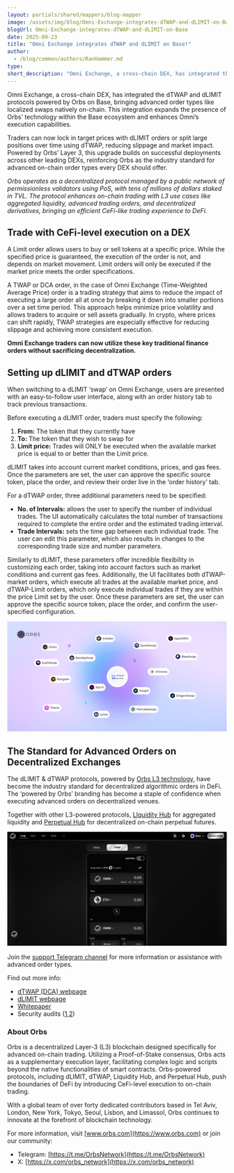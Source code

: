 ```yaml
---
layout: partials/shared/mappers/blog-mapper
image: /assets/img/blog/Omni-Exchange-integrates-dTWAP-and-dLIMIT-on-Base/image1.png
blogUrl: Omni-Exchange-integrates-dTWAP-and-dLIMIT-on-Base
date: 2025-09-23
title: "Omni Exchange integrates dTWAP and dLIMIT on Base!"
author:
  - /blog/common/authors/RanHammer.md
type:
short_description: "Omni Exchange, a cross-chain DEX, has integrated the dTWAP and dLIMIT protocols powered by Orbs on Base"
---
```


Omni Exchange, a cross-chain DEX, has integrated the dTWAP and dLIMIT protocols powered by Orbs on Base, bringing advanced order types like localized swaps natively on-chain. This integration expands the presence of Orbs’ technology within the Base ecosystem and enhances Omni’s execution capabilities.

Traders can now lock in target prices with dLIMIT orders or split large positions over time using dTWAP, reducing slippage and market impact. Powered by Orbs’ Layer 3, this upgrade builds on successful deployments across other leading DEXs, reinforcing Orbs as the industry standard for advanced on-chain order types every DEX should offer.

*Orbs operates as a decentralized protocol managed by a public network of permissionless validators using PoS, with tens of millions of dollars staked in TVL. The protocol enhances on-chain trading with L3 use cases like aggregated liquidity, advanced trading orders, and decentralized derivatives, bringing an efficient CeFi-like trading experience to DeFi.*

## Trade with CeFi-level execution on a DEX

A Limit order allows users to buy or sell tokens at a specific price. While the specified price is guaranteed, the execution of the order is not, and depends on market movement. Limit orders will only be executed if the market price meets the order specifications.

A TWAP or DCA order, in the case of Omni Exchange (Time-Weighted Average Price) order is a trading strategy that aims to reduce the impact of executing a large order all at once by breaking it down into smaller portions over a set time period. This approach helps minimize price volatility and allows traders to acquire or sell assets gradually. In crypto, where prices can shift rapidly, TWAP strategies are especially effective for reducing slippage and achieving more consistent execution.

**Omni Exchange traders can now utilize these key traditional finance orders without sacrificing decentralization.**

## Setting up dLIMIT and dTWAP orders

When switching to a dLIMIT ‘swap’ on Omni Exchange, users are presented with an easy-to-follow user interface, along with an order history tab to track previous transactions.

Before executing a dLIMIT order, traders must specify the following:

1. **From:** The token that they currently have
2. **To:** The token that they wish to swap for  
3. **Limit price:** Trades will ONLY be executed when the available market price is equal to or better than the Limit price.

dLIMIT takes into account current market conditions, prices, and gas fees. Once the parameters are set, the user can approve the specific source token, place the order, and review their order live in the ‘order history’ tab.

For a dTWAP order, three additional parameters need to be specified:

* **No. of Intervals:** allows the user to specify the number of individual trades. The UI automatically calculates the total number of transactions required to complete the entire order and the estimated trading interval.  
* **Trade Intervals:** sets the time gap between each individual trade. The user can edit this parameter, which also results in changes to the corresponding trade size and number parameters.

Similarly to dLIMIT, these parameters offer incredible flexibility in customizing each order, taking into account factors such as market conditions and current gas fees. Additionally, the UI facilitates both dTWAP-market orders, which execute all trades at the available market price, and dTWAP-Limit orders, which only execute individual trades if they are within the price Limit set by the user. Once these parameters are set, the user can approve the specific source token, place the order, and confirm the user-specified configuration.

![ecosystem](/assets/img/blog/Omni-Exchange-integrates-dTWAP-and-dLIMIT-on-Base/image3.png)

## The Standard for Advanced Orders on Decentralized Exchanges

The dLIMIT & dTWAP protocols, powered by [Orbs L3 technology](https://www.orbs.com/overview/), have become the industry standard for decentralized algorithmic orders in DeFi. The ‘powered by Orbs’ branding has become a staple of confidence when executing advanced orders on decentralized venues.

Together with other L3-powered protocols, [LIquidity Hub](https://www.orbs.com/liquidity-hub/) for aggregated liquidity and [Perpetual Hub](https://www.orbs.com/perpetual-hub/) for decentralized on-chain perpetual futures.

![Omni Exchange](/assets/img/blog/Omni-Exchange-integrates-dTWAP-and-dLIMIT-on-Base/image2.png)

Join the [support Telegram channel](https://t.me/dTWAPSupportGroup) for more information or assistance with advanced order types.

Find out more info:

* [dTWAP \[DCA\] webpage](https://www.orbs.com/dtwap/)  
* [dLIMIT webpage](https://www.orbs.com/dlimit/)
* [Whitepaper](https://www.orbs.com/white-papers/dTWAP/)  
* Security audits ([1](https://drive.google.com/file/d/1xUZN5RrNvszaPDJuJjfeG3ig14Vo2aaE/view),[2](https://drive.google.com/file/d/1ASt3_mWwtQ0IfKqBHebnj_KGJWntaNJs/view))

<div class='line-separator'> </div>

### About Orbs

Orbs is a decentralized Layer-3 (L3) blockchain designed specifically for advanced on-chain trading. Utilizing a Proof-of-Stake consensus, Orbs acts as a supplementary execution layer, facilitating complex logic and scripts beyond the native functionalities of smart contracts. Orbs-powered protocols, including dLIMIT, dTWAP, Liquidity Hub, and Perpetual Hub, push the boundaries of DeFi by introducing CeFi-level execution to on-chain trading.

With a global team of over forty dedicated contributors based in Tel Aviv, London, New York, Tokyo, Seoul, Lisbon, and Limassol, Orbs continues to innovate at the forefront of blockchain technology.

For more information, visit [www.orbs.com](https://www.orbs.com) or join our community:

* Telegram: [https://t.me/OrbsNetwork](https://t.me/OrbsNetwork)
* X: [https://x.com/orbs_network](https://x.com/orbs_network)
